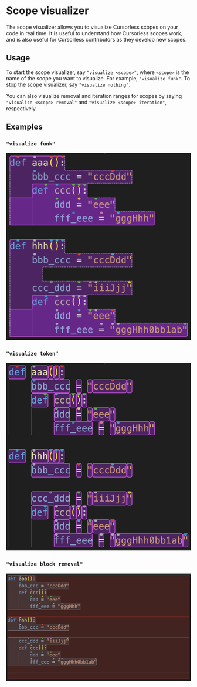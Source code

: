 # Scope visualizer

The scope visualizer allows you to visualize Cursorless scopes on your code in real time. It is useful to understand how Cursorless scopes work, and is also useful for Cursorless contributors as they develop new scopes.

## Usage

To start the scope visualizer, say `"visualize <scope>"`, where `<scope>` is the name of the scope you want to visualize. For example, `"visualize funk"`. To stop the scope visualizer, say `"visualize nothing"`.

You can also visualize removal and iteration ranges for scopes by saying `"visualize <scope> removal"` and `"visualize <scope> iteration"`, respectively.

## Examples

### `"visualize funk"`

![visualize funk](images/visualize-funk.png)

### `"visualize token"`

![visualize token](images/visualize-token.png)

### `"visualize block removal"`

![visualize block removal](images/visualize-block-removal.png)
